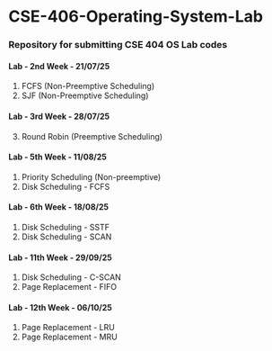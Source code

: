 # CSE-406-Operating-System-Lab
### Repository for submitting CSE 404 OS Lab codes

#### Lab - 2nd Week - 21/07/25  
1. FCFS (Non-Preemptive Scheduling) 
2. SJF (Non-Preemptive Scheduling)

#### Lab - 3rd Week - 28/07/25  
3. Round Robin (Preemptive Scheduling)  

#### Lab - 5th Week - 11/08/25  
1. Priority Scheduling (Non-preemptive) 
2. Disk Scheduling - FCFS 

#### Lab - 6th Week - 18/08/25  
1. Disk Scheduling - SSTF 
2. Disk Scheduling - SCAN 

#### Lab - 11th Week - 29/09/25  
1. Disk Scheduling - C-SCAN 
2. Page Replacement - FIFO 

#### Lab - 12th Week - 06/10/25  
1. Page Replacement - LRU
2. Page Replacement - MRU 